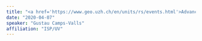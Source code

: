 ```yaml
---
title: "<a href='https://www.geo.uzh.ch/en/units/rs/events.html'>Advances in Machine Learning for Earth Observation</a> Dept Geography -- University of Zurich, Switzerland"
date: "2020-04-07"
speaker: "Gustau Camps-Valls"
affiliation: "ISP/UV"
---
```

